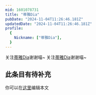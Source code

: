 ```yaml
---
mid: 1601078731
title: "蒂雅Dia"
pubDate: "2024-11-04T11:26:46.181Z"
updatedDate: "2024-11-04T11:26:46.181Z"
profile:
  {
    Nickname: ["蒂雅Dia"],
  }
---
```


关注[蒂雅Dia](https://space.bilibili.com/1601078731)谢谢喵~ 关注[蒂雅Dia](https://space.bilibili.com/1601078731)谢谢喵~

## 此条目有待补充
你可以在[这里](https://github.com/Yuhanawa/VTuber.ICU/edit/master/src/content/v/蒂雅Dia/index.md)编辑本文
